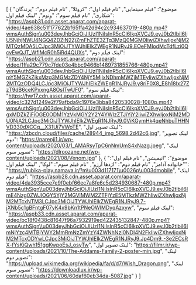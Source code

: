 [
  {
    "موضوع": "فیلم سینمایی",
    "نام فیلم اول": "کروئلا",
    "نام فیلم دوم": "پرندگان شکاری",
    "نام فیلم سوم": "ونوم",
    "لینک فیلم اول": "https://aspb31.cdn.asset.aparat.com/aparat-video/4ae638c51f177622bf65ffa42d94c2c934637019-480p.mp4?wmsAuthSign\u003deyJhbGciOiJIUzI1NiIsInR5cCI6IkpXVCJ9.eyJ0b2tlbiI6IjU5NjhjNWU4NGQ4ZDZiN2ZjZmFhZTE3ZTg3MzQ0MGM0IiwiZXhwIjoxNjM2MTQzMDA5LCJpc3MiOiJTYWJhIElkZWEgR1NJRyJ9.EOeFMIodMcTdfLzi0QcvEwQJT_WfIMcR0h5iRd4QUXs",
    "لینک فیلم دوم": "https://aspb21.cdn.asset.aparat.com/aparat-video/1ffa29c779c7fde03e4bbc9466b1489731855766-480p.mp4?wmsAuthSign\u003deyJhbGciOiJIUzI1NiIsInR5cCI6IkpXVCJ9.eyJ0b2tlbiI6ImY5MGZkZjkxMzg3MGMzZDY4NjY5MjIxNDhmMWZjMTEyIiwiZXhwIjoxNjM2MTQzODQ4LCJpc3MiOiJTYWJhIElkZWEgR1NJRyJ9.y8riF0X8_E8h18Ix27ZzT9dB6ceKPxxngA8OsITwUF0",
    "لینک فیلم سوم": "https://hw17.cdn.asset.aparat.com/aparat-video/c327d1249e2f79afbda9c1976e3bba8420530028-1080p.mp4?wmsAuthSign\u003deyJhbGciOiJIUzI1NiIsInR5cCI6IkpXVCJ9.eyJ0b2tlbiI6IjgxMDZkZjFiOGE0ODM1YzVkMGY2Y2Y4YWIzZTJiYjY2IiwiZXhwIjoxNjM2MDU0NjA2LCJpc3MiOiJTYWJhIElkZWEgR1NJRyJ9.0ViKGymHk4qeNhbuTHHNVD330dXCCq__X31Ui7VWoTE",
    "لینک تصویر اول": "https://zbcdn.cloud/files/cache/28944_img_5698.2d42c6.jpg",
    "لینک تصویر دوم": "https://narenji1.ir/wp-content/uploads/2020/03/1_AMARsyTpC6nNmUmS4xNazg.jpeg",
    "لینک تصویر سوم": "https://dlroozane.net/wp-content/uploads/2021/08/Venom.jpg"
  },
  {
    "موضوع": "انیمیشن",
    "نام فیلم اول": "خانواده آدامز",
    "نام فیلم دوم": "اژدها آرزو",
    "نام فیلم سوم": "لوکا",
    "لینک فیلم اول": "https://rubika-play.namava.ir/?m\u003d117171\u0026p\u003dmobile",
    "لینک فیلم دوم": "https://aspb28.cdn.asset.aparat.com/aparat-video/4da3935cce7e9f0ebf66ec7a8fe6c5d234930687-480p.mp4?wmsAuthSign\\u003deyJhbGciOiJIUzI1NiIsInR5cCI6IkpXVCJ9.eyJ0b2tlbiI6ImE4Nzg0ZWJlOGY5YjY2MGVlMWM2ZTFjYzE5MTkzMWZhIiwiZXhwIjoxNjM2MTcxNTM3LCJpc3MiOiJTYWJhIElkZWEgR1NJRyJ9.7-jXNb5c1gBFntgF07yK4x9bKn1tPNeOWIMDyqAzxyw",
    "لینک فیلم سوم": "https://aspb33.cdn.asset.aparat.com/aparat-video/bc18f0438c81647f96a7932919ed422435132847-480p.mp4?wmsAuthSign\\u003deyJhbGciOiJIUzI1NiIsInR5cCI6IkpXVCJ9.eyJ0b2tlbiI6ImNjYzc4MTBjYWY2MmRmNzZmYzY4ZWNhNzI0NDI4N2FkIiwiZXhwIjoxNjM2MTcxODYwLCJpc3MiOiJTYWJhIElkZWEgR1NJRyJ9.Jp4Dm9_-3e2ECsRX-fYsKiQwh151ggKwpoEsJ_osyTw",
    "لینک تصویر اول": "https://filmr.ir/wp-content/uploads/2021/10/The-Addams-Family-2-poster-min.jpg",
    "لینک تصویر دوم": "https://upload.wikimedia.org/wikipedia/fa/d/d7/Wish_Dragon.png",
    "لینک تصویر سوم": "https://downloadlux.ir/wp-content/uploads/2021/06/60daf60eb34da-5087.jpg"
  }
]
